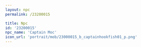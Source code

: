 ```yaml
---
layout: npc
permalink: /23200015

title: Npc
id: '23200015'
npc_name: 'Captain Moc'
icon_url: 'portrait/mob/23000015_b_captainhookfish01_p.png'
---
```

